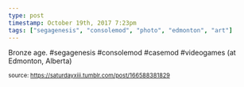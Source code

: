 ```yaml
---
type: post
timestamp: October 19th, 2017 7:23pm
tags: ["segagenesis", "consolemod", "photo", "edmonton", "art"]
---
```

<a href="https://www.instagram.com/p/Bac4PsuHfln/ "></a>
                                                                                          
Bronze age. #segagenesis #consolemod #casemod #videogames  (at Edmonton, Alberta)
 
                                    
                
                
                
                
                                
<small>source: https://saturdayxiii.tumblr.com/post/166588381829</small>